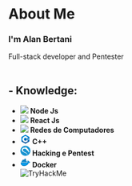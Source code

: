 <link rel="stylesheet" type="text/css" href="style.css" />

<h1>About Me</h1>
<h3>I'm Alan Bertani</h3>
Full-stack developer and Pentester
<br/><br/>
<h2>- Knowledge:</h2>
<ul>
<li><img src="https://i.ibb.co/vVxmyN2/node.png" width="20"/> <b>Node Js</b><br/></li>
<li><img src="https://i.ibb.co/4RHMmLQ/react.png" width="20"/> <b>React Js</b><br/></li>
<li><img src="https://www.acejundiai.com.br/wp-content/uploads/2019/06/png-internet-internet-icon-1600.png" width="20"/> <b>Redes de Computadores</b><br/></li>
<li><img src="imgs/c-plus-plus-logo.png" width="20"/> <b>C++</b><br/></li>
<li><img src="imgs/os_kali.png" width="20"/> <b>Hacking e Pentest</b><br/></li>
<li><img src="imgs/97_Docker-512.png" width="20"/> <b>Docker</b><br/></li>
<img src="https://tryhackme-badges.s3.amazonaws.com/tw0aces.png" alt="TryHackMe">
</ul>
<ul>
</ul>
